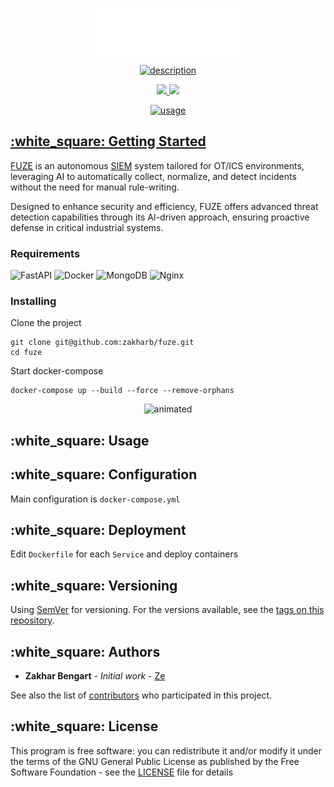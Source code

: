 <p align="center">
  <a href="https://www.linkedin.com/in/zakharb/fuze">
  <img src="img/logo.png" alt="logo" />
</p>

<p align="center">

<a href="https://git.io/typing-svg">
  <img src="https://readme-typing-svg.herokuapp.com?font=Fira+Code&weight=600&size=30&pause=1000&color=fff&center=true&width=500&lines=+ICS+Ruleness+SIEM;+with+AI+power" alt="description" />
</p>

<p align="center">
  <img src="https://img.shields.io/badge/version-1.1-white" height="20"/>
  <img src="https://img.shields.io/badge/python-3.11-white" height="20"/>
</p>


<p align="center">
  <img src="img/usage.gif" alt="usage" />
</p>


## :white_square: Getting Started

[FUZE](https://github.com/zakharb/fuze) is an autonomous [SIEM](https://en.wikipedia.org/wiki/Security_information_and_event_management) system tailored for OT/ICS environments, leveraging AI to automatically collect, normalize, and detect incidents without the need for manual rule-writing.

Designed to enhance security and efficiency, FUZE offers advanced threat detection capabilities through its AI-driven approach, ensuring proactive defense in critical industrial systems.


### Requirements

![FastAPI](https://img.shields.io/badge/FastAPI-005571?style=for-the-badge&logo=fastapi)
![Docker](https://img.shields.io/badge/docker-%230db7ed.svg?style=for-the-badge&logo=docker&logoColor=white)
![MongoDB](https://img.shields.io/badge/MongoDB-%234ea94b.svg?style=for-the-badge&logo=mongodb&logoColor=white)
![Nginx](https://img.shields.io/badge/nginx-%23009639.svg?style=for-the-badge&logo=nginx&logoColor=white)

### Installing

Clone the project

```
git clone git@github.com:zakharb/fuze.git
cd fuze
```

Start docker-compose

```
docker-compose up --build --force --remove-orphans
```

<p align="center">
  <img src="img/install.gif" alt="animated" />
</p>

## :white_square: Usage  


## :white_square: Configuration  
Main configuration is `docker-compose.yml`  


## :white_square: Deployment

Edit `Dockerfile` for each `Service` and deploy containers

## :white_square: Versioning

Using [SemVer](http://semver.org/) for versioning. For the versions available, see the [tags on this repository](https://github.com/zakharb/fuze/tags). 

## :white_square: Authors

* **Zakhar Bengart** - *Initial work* - [Ze](https://github.com/zakharb)

See also the list of [contributors](https://github.com/zakharb/fuze/contributors) who participated in this project.

## :white_square: License

This program is free software: you can redistribute it and/or modify it under the terms of the GNU General Public License as published by the Free Software Foundation - see the [LICENSE](LICENSE) file for details

